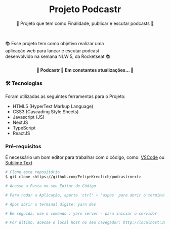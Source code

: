 <h1 align="center">Projeto Podcastr</h1>

<p align="center">📰 Projeto que tem como Finalidade, publicar e escutar podcasts 🚀</p>

<br>

<p align="left">
  📚 Esse projeto tem como objetivo realizar uma 
  <br>
  aplicação web para lançar e escutar podcast
  <br>
  desenvolvido na semana NLW 5, da Rocketseat 📚
</p>

<h4 align="center"> 
	🚧  Podcastr 🚀 Em constantes atualizações...  🚧
</h4>

### 🛠 Tecnologias

Foram utilizadas as seguintes ferramentas para o Projeto:

- HTML5 (HyperText Markup Language)
- CSS3 (Cascading Style Sheets)
- Javascript (JS)
- NextJS
- TypeScript
- ReactJS


### Pré-requisitos

É necessário um bom editor para trabalhar com o código, como: [VSCode](https://code.visualstudio.com/) ou [Sublime Text](https://www.sublimetext.com/)

```bash
# Clone este repositório
$ git clone <https://github.com/FelipeKreulich/podcastrnext>

# Acesse a Pasta no seu Editor de Código

# Para rodar a Aplicação, aperte 'ctrl' + 'aspas' para abrir o terminal

# Após abrir o terminal digite: yarn dev

# Em seguida, use o comando : yarn server - para iniciar o servidor

# Por último, acesse o local host no seu navegador: http://localhost:3000
```
